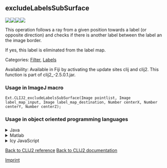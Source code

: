 ## excludeLabelsSubSurface
<img src="images/mini_empty_logo.png"/><img src="images/mini_clij2_logo.png"/><img src="images/mini_clijx_logo.png"/><img src="images/mini_empty_logo.png"/>

This operation follows a ray from a given position towards a label (or opposite direction) and checks if  there is another label between the label an the image border. 

If yes, this label is eliminated from the label map.

Categories: [Filter](https://clij.github.io/clij2-docs/reference__filter), [Labels](https://clij.github.io/clij2-docs/reference__label)

Availability: Available in Fiji by activating the update sites clij and clij2.
This function is part of clij2_-2.5.0.1.jar.

### Usage in ImageJ macro
```
Ext.CLIJ2_excludeLabelsSubSurface(Image pointlist, Image label_map_input, Image label_map_destination, Number centerX, Number centerY, Number centerZ);
```


### Usage in object oriented programming languages



<details>

<summary>
Java
</summary>
<pre class="highlight">// init CLIJ and GPU
import net.haesleinhuepf.clij2.CLIJ2;
import net.haesleinhuepf.clij.clearcl.ClearCLBuffer;
CLIJ2 clij2 = CLIJ2.getInstance();

// get input parameters
ClearCLBuffer pointlist = clij2.push(pointlistImagePlus);
ClearCLBuffer label_map_input = clij2.push(label_map_inputImagePlus);
label_map_destination = clij2.create(pointlist);
float centerX = 1.0;
float centerY = 2.0;
float centerZ = 3.0;
</pre>

<pre class="highlight">
// Execute operation on GPU
clij2.excludeLabelsSubSurface(pointlist, label_map_input, label_map_destination, centerX, centerY, centerZ);
</pre>

<pre class="highlight">
// show result
label_map_destinationImagePlus = clij2.pull(label_map_destination);
label_map_destinationImagePlus.show();

// cleanup memory on GPU
clij2.release(pointlist);
clij2.release(label_map_input);
clij2.release(label_map_destination);
</pre>

</details>



<details>

<summary>
Matlab
</summary>
<pre class="highlight">% init CLIJ and GPU
clij2 = init_clatlab();

% get input parameters
pointlist = clij2.pushMat(pointlist_matrix);
label_map_input = clij2.pushMat(label_map_input_matrix);
label_map_destination = clij2.create(pointlist);
centerX = 1.0;
centerY = 2.0;
centerZ = 3.0;
</pre>

<pre class="highlight">
% Execute operation on GPU
clij2.excludeLabelsSubSurface(pointlist, label_map_input, label_map_destination, centerX, centerY, centerZ);
</pre>

<pre class="highlight">
% show result
label_map_destination = clij2.pullMat(label_map_destination)

% cleanup memory on GPU
clij2.release(pointlist);
clij2.release(label_map_input);
clij2.release(label_map_destination);
</pre>

</details>



<details>

<summary>
Icy JavaScript
</summary>
<pre class="highlight">// init CLIJ and GPU
importClass(net.haesleinhuepf.clicy.CLICY);
importClass(Packages.icy.main.Icy);

clij2 = CLICY.getInstance();

// get input parameters
pointlist_sequence = getSequence();
pointlist = clij2.pushSequence(pointlist_sequence);
label_map_input_sequence = getSequence();
label_map_input = clij2.pushSequence(label_map_input_sequence);
label_map_destination = clij2.create(pointlist);
centerX = 1.0;
centerY = 2.0;
centerZ = 3.0;
</pre>

<pre class="highlight">
// Execute operation on GPU
clij2.excludeLabelsSubSurface(pointlist, label_map_input, label_map_destination, centerX, centerY, centerZ);
</pre>

<pre class="highlight">
// show result
label_map_destination_sequence = clij2.pullSequence(label_map_destination)
Icy.addSequence(label_map_destination_sequence);
// cleanup memory on GPU
clij2.release(pointlist);
clij2.release(label_map_input);
clij2.release(label_map_destination);
</pre>

</details>



[Back to CLIJ2 reference](https://clij.github.io/clij2-docs/reference)
[Back to CLIJ2 documentation](https://clij.github.io/clij2-docs)

[Imprint](https://clij.github.io/imprint)
